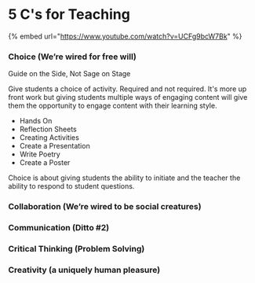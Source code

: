 # 5 C's for Teaching

{% embed url="https://www.youtube.com/watch?v=UCFg9bcW7Bk" %}

### Choice \(We’re wired for free will\) 

Guide on the Side, Not Sage on Stage

Give students a choice of activity. Required and not required. It's more up front work but giving students multiple ways of engaging content will give them the opportunity to engage content with their learning style.

* Hands On
* Reflection Sheets
* Creating Activities
* Create a Presentation
* Write Poetry
* Create a Poster

Choice is about giving students the ability to initiate and the teacher the ability to respond to student questions.

### Collaboration \(We’re wired to be social creatures\) 

### Communication \(Ditto \#2\) 

### Critical Thinking \(Problem Solving\) 

### Creativity \(a uniquely human pleasure\)

